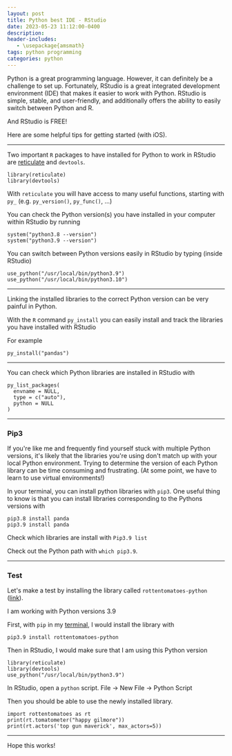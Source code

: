 ```yaml
---
layout: post
title: Python best IDE - RStudio
date: 2023-05-23 11:12:00-0400
description:
header-includes:
   - \usepackage{amsmath}
tags: python programming
categories: python
---
```


Python is a great programming language. However, it can definitely be a challenge to set up. Fortunately, RStudio is a great integrated development environment (IDE) that makes it easier to work with Python. RStudio is simple, stable, and user-friendly, and additionally offers the ability to easily switch between Python and R. 

And RStudio is FREE!

Here are some helpful tips for getting started (with iOS).

------------------------------------------------------------------------------------------

Two important `R` packages to have installed for Python to work in RStudio are [reticulate](https://rstudio.github.io/reticulate/index.html) and `devtools`.

    library(reticulate)
    library(devtools)
    
With `reticulate` you will have access to many useful functions, starting with `py_` (e.g. `py_version()`, `py_func()`, ...)

You can check the Python version(s) you have installed in your computer within RStudio by running

    system("python3.8 --version")
    system("python3.9 --version")
    
You can switch between Python versions easily in RStudio by typing (inside RStudio)

    use_python("/usr/local/bin/python3.9")
    use_python("/usr/local/bin/python3.10")
    
------------------------------------------------------------------------------------------

Linking the installed libraries to the correct Python version can be very painful in Python.

With the `R` command `py_install` you can easily install and track the libraries you have installed with RStudio
  
For example

    py_install("pandas")

------------------------------------------------------------------------------------------

You can check which Python libraries are installed in RStudio with 

    py_list_packages(
      envname = NULL,
      type = c("auto"),
      python = NULL
    )

------------------------------------------------------------------------------------------

### Pip3

If you're like me and frequently find yourself stuck with multiple Python versions, it's likely that the libraries you're using don't match up with your local Python environment. Trying to determine the version of each Python library can be time consuming and frustrating. (At some point, we have to learn to use virtual environments!)

In your terminal, you can install python libraries with `pip3`. One useful thing to know is that you can install libraries corresponding to the Pythons versions with

    pip3.8 install panda
    pip3.9 install panda

Check which libraries are install with `Pip3.9 list`    

Check out the Python path with `which pip3.9`. 

------------------------------------------------------------------------------------------

### Test

Let's make a test by installing the library called `rottentomatoes-python` ([link](https://pypi.org/project/rottentomatoes-python/)). 

I am working with Python versions 3.9

First, with `pip` in my [terminal](https://support.apple.com/en-gb/guide/terminal/apd5265185d-f365-44cb-8b09-71a064a42125/mac), I would install the library with 

    pip3.9 install rottentomatoes-python

Then in RStudio, I would make sure that I am using this Python version

    library(reticulate)
    library(devtools)
    use_python("/usr/local/bin/python3.9")
    
In RStudio, open a `python` script. File -> New File -> Python Script

Then you should be able to use the newly installed library.
  
    import rottentomatoes as rt
    print(rt.tomatometer("happy gilmore"))  
    print(rt.actors('top gun maverick', max_actors=5))

------------------------------------------------------------------------------------------

Hope this works!
